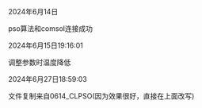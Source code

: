 2024年6月14日

pso算法和comsol连接成功

2024年6月15日19:16:01

调整参数时温度降低



2024年6月27日18:59:03

文件复制来自0614_CLPSO(因为效果很好，直接在上面改写)

